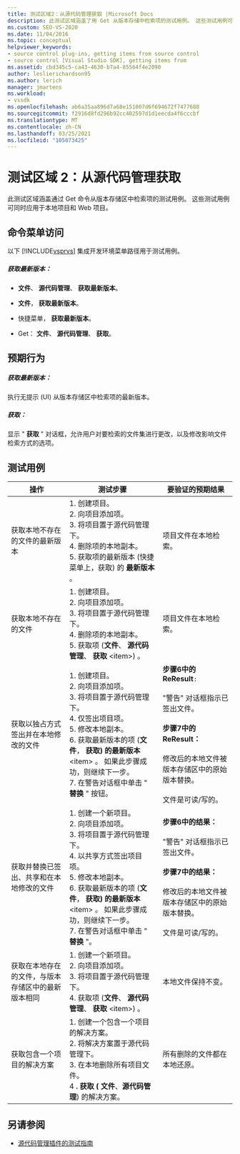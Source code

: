 ```yaml
---
title: 测试区域2：从源代码管理获取 |Microsoft Docs
description: 此测试区域涵盖了用 Get 从版本存储中检索项的测试用例。 这些测试用例可同时应用于本地项目和 web 项目。
ms.custom: SEO-VS-2020
ms.date: 11/04/2016
ms.topic: conceptual
helpviewer_keywords:
- source control plug-ins, getting items from source control
- source control [Visual Studio SDK], getting items from
ms.assetid: cbd345c5-ca43-4630-b7a4-85564f4e2090
author: leslierichardson95
ms.author: lerich
manager: jmartens
ms.workload:
- vssdk
ms.openlocfilehash: ab6a35aa896d7a68e151007d6f694672f7477688
ms.sourcegitcommit: f2916d8fd296b92cc402597d1d1eecda4f6cccbf
ms.translationtype: MT
ms.contentlocale: zh-CN
ms.lasthandoff: 03/25/2021
ms.locfileid: "105073425"
---
```

# <a name="test-area-2-get-from-source-control"></a>测试区域 2：从源代码管理获取
此测试区域涵盖通过 Get 命令从版本存储区中检索项的测试用例。 这些测试用例可同时应用于本地项目和 Web 项目。

## <a name="command-menu-access"></a>命令菜单访问
 以下 [!INCLUDE[vsprvs](../../code-quality/includes/vsprvs_md.md)] 集成开发环境菜单路径用于测试用例。

##### <a name="get-latest-version"></a>获取最新版本：

- **文件**、 **源代码管理**、 **获取最新版本**。

- **文件**， **获取最新版本**。

- 快捷菜单， **获取最新版本**。

- Get： **文件**、 **源代码管理**、 **获取**。

## <a name="expected-behavior"></a>预期行为

##### <a name="get-latest-version"></a>获取最新版本：
 执行无提示 (UI) 从版本存储区中检索项的最新版本。

##### <a name="get"></a>获取：
 显示 " **获取** " 对话框，允许用户对要检索的文件集进行更改，以及修改影响文件检索方式的选项。

## <a name="test-cases"></a>测试用例

|操作|测试步骤|要验证的预期结果|
|------------|----------------|--------------------------------|
|获取本地不存在的文件的最新版本|1. 创建项目。<br />2. 向项目添加项。<br />3. 将项目置于源代码管理下。<br />4. 删除项的本地副本。<br />5. 获取项的最新版本 (快捷菜单上，获取) 的 **最新版本** 。|项目文件在本地检索。|
|获取本地不存在的文件|1. 创建项目。<br />2. 向项目添加项。<br />3. 将项目置于源代码管理下。<br />4. 删除项的本地副本。<br />5. 获取项 (**文件**、 **源代码管理**、 **获取** \<item>) 。|项目文件在本地检索。|
|获取以独占方式签出并在本地修改的文件|1. 创建项目。<br />2. 向项目添加项。<br />3. 将项目置于源代码管理下。<br />4. 仅签出项目项。<br />5. 修改本地副本。<br />6. 获取最新版本的项 (**文件**， **获取) 的最新版本** \<item> 。 如果此步骤成功，则继续下一步。<br />7. 在警告对话框中单击 " **替换** " 按钮。|**步骤6中的 ReResult**`:`<br /><br /> "警告" 对话框指示已签出文件。<br /><br /> **步骤7中的 ReResult：**<br /><br /> 修改后的本地文件被版本存储区中的原始版本替换。<br /><br /> 文件是可读/写的。|
|获取并替换已签出、共享和在本地修改的文件|1. 创建一个新项目。<br />2. 向项目添加项。<br />3. 将项目置于源代码管理下。<br />4. 以共享方式签出项目项。<br />5. 修改本地副本。<br />6. 获取最新版本的项 (**文件**， **获取) 的最新版本** \<item> 。 如果此步骤成功，则继续下一步。<br />7. 在警告对话框中单击 " **替换** "。|**步骤6中的结果：**<br /><br /> "警告" 对话框指示已签出文件。<br /><br /> **步骤7中的结果：**<br /><br /> 修改后的本地文件被版本存储区中的原始版本替换。<br /><br /> 文件是可读/写的。|
|获取在本地存在的文件，与版本存储区中的最新版本相同|1. 创建一个新项目。<br />2. 向项目添加项。<br />3. 将项目置于源代码管理下。<br />4. 获取项 (**文件**、 **源代码管理**、 **获取** \<item>) 。|本地文件保持不变。|
|获取包含一个项目的解决方案|1. 创建一个包含一个项目的解决方案。<br />2. 将解决方案置于源代码管理下。<br />3. 在本地删除所有项目文件。<br />4 **. 获取 (** **文件**、**源代码管理**) 的解决方案。|所有删除的文件都在本地还原。|

## <a name="see-also"></a>另请参阅
- [源代码管理插件的测试指南](../../extensibility/internals/test-guide-for-source-control-plug-ins.md)
